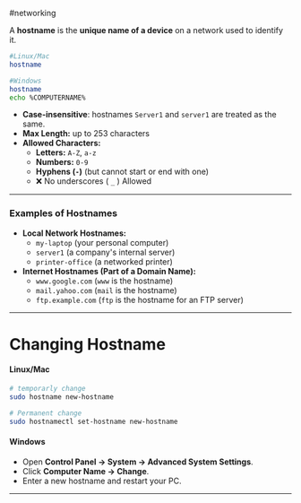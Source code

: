 #networking 

A  **hostname** is the **unique name of a device** on a network used to identify it.
```bash
#Linux/Mac
hostname

#Windows
hostname
echo %COMPUTERNAME%
```
* **Case-insensitive**: hostnames `Server1` and `server1` are treated as the same.
* **Max Length:** up to 253 characters
* **Allowed Characters:**
	* **Letters:** `A-Z`, `a-z`
	* **Numbers:** `0-9`  
	* **Hyphens (`-`)** (but cannot start or end with one)
	* ❌ No underscores ( `_` ) Allowed
---
### **Examples of Hostnames**
- **Local Network Hostnames:**
    - `my-laptop` (your personal computer)
    - `server1` (a company's internal server)
    - `printer-office` (a networked printer)
- **Internet Hostnames (Part of a Domain Name):**
    - `www.google.com` (`www` is the hostname)
    - `mail.yahoo.com` (`mail` is the hostname)
    - `ftp.example.com` (`ftp` is the hostname for an FTP server)
---
# Changing Hostname
#### Linux/Mac
```bash
# temporarly change
sudo hostname new-hostname

# Permanent change
sudo hostnamectl set-hostname new-hostname
```
#### Windows
- Open **Control Panel → System → Advanced System Settings**.
- Click **Computer Name → Change**.
- Enter a new hostname and restart your PC.
---
